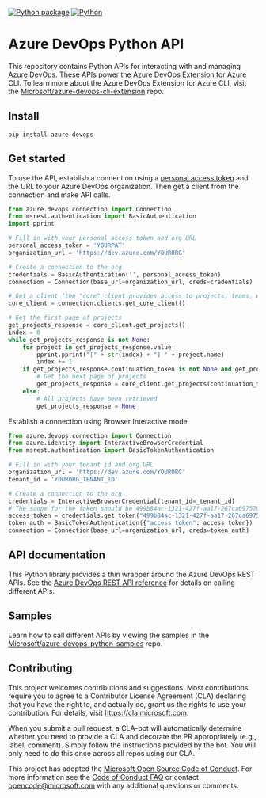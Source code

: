 [![Python package](https://github.com/microsoft/azure-devops-python-api/workflows/Python%20package/badge.svg)](https://github.com/microsoft/azure-devops-python-api/actions)
[![Python](https://img.shields.io/pypi/pyversions/azure-devops.svg)](https://pypi.python.org/pypi/azure-devops)

# Azure DevOps Python API

This repository contains Python APIs for interacting with and managing Azure DevOps. These APIs power the Azure DevOps Extension for Azure CLI. To learn more about the Azure DevOps Extension for Azure CLI, visit the [Microsoft/azure-devops-cli-extension](https://github.com/Microsoft/azure-devops-cli-extension) repo.

## Install 

```
pip install azure-devops
```

## Get started


To use the API, establish a connection using a [personal access token](https://docs.microsoft.com/azure/devops/organizations/accounts/use-personal-access-tokens-to-authenticate?view=vsts) and the URL to your Azure DevOps organization. Then get a client from the connection and make API calls.

```python
from azure.devops.connection import Connection
from msrest.authentication import BasicAuthentication
import pprint

# Fill in with your personal access token and org URL
personal_access_token = 'YOURPAT'
organization_url = 'https://dev.azure.com/YOURORG'

# Create a connection to the org
credentials = BasicAuthentication('', personal_access_token)
connection = Connection(base_url=organization_url, creds=credentials)

# Get a client (the "core" client provides access to projects, teams, etc)
core_client = connection.clients.get_core_client()

# Get the first page of projects
get_projects_response = core_client.get_projects()
index = 0
while get_projects_response is not None:
    for project in get_projects_response.value:
        pprint.pprint("[" + str(index) + "] " + project.name)
        index += 1
    if get_projects_response.continuation_token is not None and get_projects_response.continuation_token != "":
        # Get the next page of projects
        get_projects_response = core_client.get_projects(continuation_token=get_projects_response.continuation_token)
    else:
        # All projects have been retrieved
        get_projects_response = None
```

Establish a connection using Browser Interactive mode

```python
from azure.devops.connection import Connection
from azure.identity import InteractiveBrowserCredential
from msrest.authentication import BasicTokenAuthentication

# Fill in with your tenant id and org URL
organization_url = 'https://dev.azure.com/YOURORG'
tenant_id = 'YOURORG_TENANT_ID'

# Create a connection to the org
credentials = InteractiveBrowserCredential(tenant_id=_tenant_id)
# The scope for the token should be 499b84ac-1321-427f-aa17-267ca6975798/.default which provides access to Azure DevOps Services REST API.
access_token = credentials.get_token("499b84ac-1321-427f-aa17-267ca6975798/.default")
token_auth = BasicTokenAuthentication({"access_token": access_token})
connection = Connection(base_url=organization_url, creds=token_auth)
```

## API documentation

This Python library provides a thin wrapper around the Azure DevOps REST APIs. See the [Azure DevOps REST API reference](https://docs.microsoft.com/en-us/rest/api/azure/devops/?view=azure-devops-rest-5.1) for details on calling different APIs.

## Samples

Learn how to call different APIs by viewing the samples in the [Microsoft/azure-devops-python-samples](https://github.com/Microsoft/azure-devops-python-samples) repo.

## Contributing

This project welcomes contributions and suggestions.  Most contributions require you to agree to a
Contributor License Agreement (CLA) declaring that you have the right to, and actually do, grant us
the rights to use your contribution. For details, visit https://cla.microsoft.com.

When you submit a pull request, a CLA-bot will automatically determine whether you need to provide
a CLA and decorate the PR appropriately (e.g., label, comment). Simply follow the instructions
provided by the bot. You will only need to do this once across all repos using our CLA.

This project has adopted the [Microsoft Open Source Code of Conduct](https://opensource.microsoft.com/codeofconduct/).
For more information see the [Code of Conduct FAQ](https://opensource.microsoft.com/codeofconduct/faq/) or
contact [opencode@microsoft.com](mailto:opencode@microsoft.com) with any additional questions or comments.

